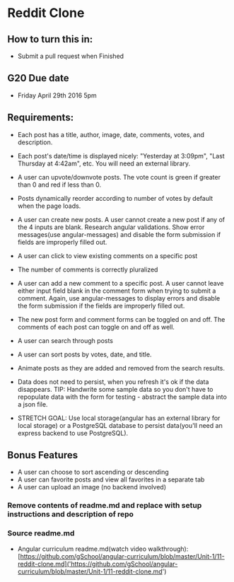 # Reddit Clone

## How to turn this in:

* Submit a pull request when Finished

## G20 Due date

* Friday April 29th 2016 5pm

## Requirements:  

* Each post has a title, author, image, date, comments, votes, and description.

* Each post's date/time is displayed nicely: "Yesterday at 3:09pm", "Last Thursday at 4:42am", etc. You will need an external library.

* A user can upvote/downvote posts. The vote count is green if greater than 0 and red if less than 0.

* Posts dynamically reorder according to number of votes by default when the page loads.

* A user can create new posts. A user cannot create a new post if any of the 4 inputs are blank. Research angular validations. Show error messages(use angular-messages) and disable the form submission if fields are improperly filled out.

* A user can click to view existing comments on a specific post

* The number of comments is correctly pluralized

* A user can add a new comment to a specific post. A user cannot leave either input field blank in the comment form when trying to submit a comment. Again, use angular-messages to display errors and disable the form submission if the fields are improperly filled out.

* The new post form and comment forms can be toggled on and off. The comments of each post can toggle on and off as well.

* A user can search through posts

* A user can sort posts by votes, date, and title.

* Animate posts as they are added and removed from the search results.

* Data does not need to persist, when you refresh it's ok if the data disappears. TIP: Handwrite some sample data so you don't have to repopulate data with the form for testing - abstract the sample data into a json file.

* STRETCH GOAL: Use local storage(angular has an external library for local storage) or a PostgreSQL database to persist data(you'll need an express backend to use PostgreSQL).

## Bonus Features

* A user can choose to sort ascending or descending
* A user can favorite posts and view all favorites in a separate tab
* A user can upload an image (no backend involved)

### Remove contents of readme.md and replace with setup instructions and description of repo

### Source readme.md

* Angular curriculum readme.md(watch video walkthrough): [https://github.com/gSchool/angular-curriculum/blob/master/Unit-1/11-reddit-clone.md]('https://github.com/gSchool/angular-curriculum/blob/master/Unit-1/11-reddit-clone.md')
